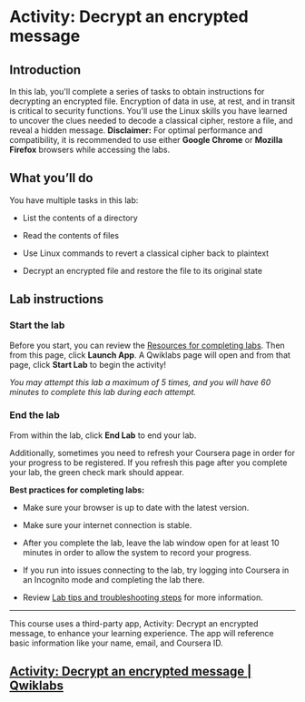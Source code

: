 # Activity: Decrypt an encrypted message

## Introduction

In this lab, you'll complete a series of tasks to obtain instructions for decrypting an encrypted file. Encryption of data in use, at rest, and in transit is critical to security functions. You'll use the Linux skills you have learned to uncover the clues needed to decode a classical cipher, restore a file, and reveal a hidden message. **Disclaimer:** For optimal performance and compatibility, it is recommended to use either **Google Chrome** or **Mozilla Firefox** browsers while accessing the labs.

## What you’ll do

You have multiple tasks in this lab:

- List the contents of a directory
    
- Read the contents of files
    
- Use Linux commands to revert a classical cipher back to plaintext
    
- Decrypt an encrypted file and restore the file to its original state
    

## Lab instructions

### **Start the lab**

Before you start, you can review the [Resources for completing labs](https://www.coursera.org/learn/assets-threats-and-vulnerabilities/supplement/HTg94/resources-for-completing-labs). Then from this page, click **Launch App**. A Qwiklabs page will open and from that page, click **Start Lab** to begin the activity!

_You may attempt this lab a maximum of 5 times, and you will have 60 minutes to complete this lab during each attempt._

### **End the lab**

From within the lab, click **End Lab** to end your lab.

Additionally, sometimes you need to refresh your Coursera page in order for your progress to be registered. If you refresh this page after you complete your lab, the green check mark should appear.

**Best practices for completing labs:**

- Make sure your browser is up to date with the latest version.
    
- Make sure your internet connection is stable.
    
- After you complete the lab, leave the lab window open for at least 10 minutes in order to allow the system to record your progress.
    
- If you run into issues connecting to the lab, try logging into Coursera in an Incognito mode and completing the lab there.
    
- Review [Lab tips and troubleshooting steps](https://www.coursera.org/learn/assets-threats-and-vulnerabilities/supplement/QJJhf/lab-tips-and-troubleshooting-steps "reading on lab tips and troubleshooting steps") for more information.
    

---

This course uses a third-party app, Activity: Decrypt an encrypted message, to enhance your learning experience. The app will reference basic information like your name, email, and Coursera ID.

## [Activity: Decrypt an encrypted message | Qwiklabs](https://googlecoursera.qwiklabs.com/focuses/36256706?parent=lti_session)